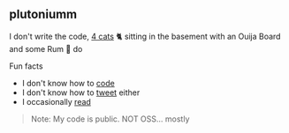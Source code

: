 ## plutoniumm
I don't write the code, [4 cats](https://manav.ch) 🐈‍ sitting in the basement with an Ouija Board and some Rum 🍾 do

Fun facts
- I don't know how to [code](https://github.com/plutoniumm?tab=repositories)
- I don't know how to [tweet](https://twitter.com/MPlutoniumm) either
- I occasionally [read](https://books.manav.ch)

> Note: My code is public. NOT OSS... mostly
